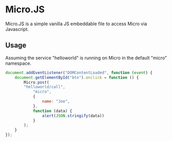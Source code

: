 # Micro.JS

Micro.JS is a simple vanilla JS embeddable file to access Micro via Javascript.

## Usage

Assuming the service "helloworld" is running on Micro in the default "micro" namespace.

```js
document.addEventListener("DOMContentLoaded", function (event) {
    document.getElementById("btn").onclick = function () {
        Micro.post(
        "helloworld/call",
            "micro",
            {
                name: "Joe",
            },
            function (data) {
                alert(JSON.stringify(data))
            }
        );
    }
});
```
